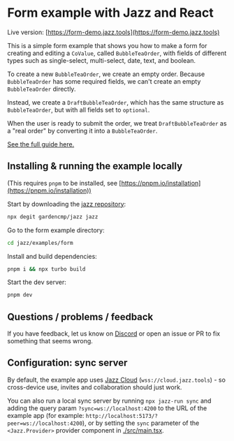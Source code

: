 # Form example with Jazz and React

Live version: [https://form-demo.jazz.tools](https://form-demo.jazz.tools)

This is a simple form example that shows you how to make a form for creating and editing a `CoValue`, 
called `BubbleTeaOrder`, with fields of different types such
as single-select, multi-select, date, text, and boolean.

To create a new `BubbleTeaOrder`, we create an empty order. Because `BubbleTeaOrder` has some
required fields, we can't create an empty `BubbleTeaOrder` directly. 

Instead, we create a `DraftBubbleTeaOrder`,
which has the same structure as `BubbleTeaOrder`, but with all fields set to `optional`.

When the user is ready to submit the order, we treat `DraftBubbleTeaOrder` as a "real order" by
converting it into a `BubbleTeaOrder`.

[See the full guide here.](https://jazz.tools/docs/react/design-patterns/form)

## Installing & running the example locally

(This requires `pnpm` to be installed, see [https://pnpm.io/installation](https://pnpm.io/installation))

Start by downloading the [jazz repository](https://github.com/garden-co/jazz):
```bash
npx degit gardencmp/jazz jazz
```

Go to the form example directory:
```bash
cd jazz/examples/form
```

Install and build dependencies:
```bash
pnpm i && npx turbo build
```

Start the dev server:
```bash
pnpm dev
```

## Questions / problems / feedback

If you have feedback, let us know on [Discord](https://discord.gg/utDMjHYg42) or open an issue or PR to fix something that seems wrong.

## Configuration: sync server

By default, the example app uses [Jazz Cloud](https://jazz.tools/cloud) (`wss://cloud.jazz.tools`) - so cross-device use, invites and collaboration should just work.

You can also run a local sync server by running `npx jazz-run sync` and adding the query param `?sync=ws://localhost:4200` to the URL of the example app (for example: `http://localhost:5173/?peer=ws://localhost:4200`), or by setting the `sync` parameter of the `<Jazz.Provider>` provider component in [./src/main.tsx](./src/main.tsx).
